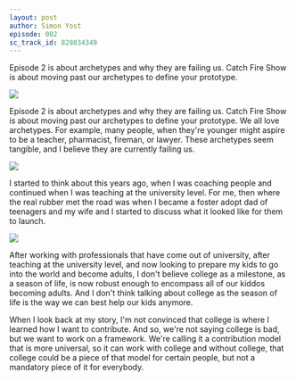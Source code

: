 ```yaml
---
layout: post
author: Simon Yost
episode: 002
sc_track_id: 828834349
---
```

Episode 2 is about archetypes and why they are failing us. Catch Fire Show is about moving past our archetypes to define your prototype.

<!--more-->

<img src="{{ site.baseurl }}/images/002/pic01.jpg" class="fit image">

Episode 2 is about archetypes and why they are failing us. Catch Fire Show is about moving past our archetypes to define your prototype. We all love archetypes. For example, many people, when they're younger might aspire to be a teacher, pharmacist, fireman, or lawyer. These archetypes seem tangible, and I believe they are currently failing us.

<img src="{{ site.baseurl }}/images/002/pic02.jpg" class="fit image">

I started to think about this years ago, when I was coaching people and continued when I was teaching at the university level. For me, then where the real rubber met the road was when I became a foster adopt dad of teenagers and my wife and I started to discuss what it looked like for them to launch.

<img src="{{ site.baseurl }}/images/002/pic03.jpg" class="fit image">

After working with professionals that have come out of university, after teaching at the university level, and now looking to prepare my kids to go into the world and become adults, I don't believe college as a milestone, as a season of life, is now robust enough to encompass all of our kiddos becoming adults. And I don't think talking about college as the season of life is the way we can best help our kids anymore.

When I look back at my story, I'm not convinced that college is where I learned how I want to contribute. And so, we're not saying college is bad, but we want to work on a framework. We're calling it a contribution model that is more universal, so it can work with college and without college, that college could be a piece of that model for certain people, but not a mandatory piece of it for everybody.